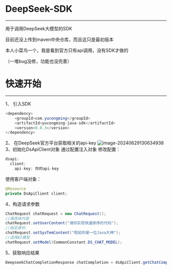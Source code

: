 # DeepSeek-SDK
---
用于调用DeepSeek大模型的SDK

目前还没上传到maven中央仓库，而且这只是最初版本

本人小菜鸟一个，我是看到官方只有api调用，没有SDK才做的

（一堆bug没修，功能也没完善）

# 快速开始
---
1、 引入SDK
```java
<dependency>
    <groupId>com.yucongming</groupId>
    <artifactId>yucongming-java-sdk</artifactId>
    <version>0.0.3</version>
</dependency>
```
2、 在DeepSeek官方平台获取相关的api-key
![image-20240629130634938](C:\Users\ybb\AppData\Roaming\Typora\typora-user-images\image-20240629130634938.png)
3、初始化DsApiClient对象
 通过配置注入对象
    修改配置：
 ```java
 dsapi:
   client:
     api-key: 你的api-key
 ```

   使用客户端对象：

```java
@Resource
private DsApiClient client;
```
4、构造请求参数

   ```java
   ChatRequest chatRequest = new ChatRequest();
   //填具体内容
   chatRequest.setUserContent("请你实现快速排序的代码");
   //指定身份
   chatRequest.setSysTemContent("假如你是一位Java大神");
   //选择AI模型
   chatRequest.setModel(CommonConstant.DS_CHAT_MODEL);
   ```

5、获取响应结果

```java
DeepseekChatCompletionResponse chatCompletion = dsApiClient.getChatCompletion(chatRequest);    System.out.println(chatCompletion.getChoices().get(0).getMessage().getContent());
```

